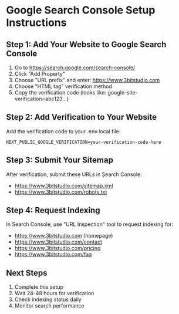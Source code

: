 # Google Search Console Setup Instructions

## Step 1: Add Your Website to Google Search Console

1. Go to https://search.google.com/search-console/
2. Click "Add Property"
3. Choose "URL prefix" and enter: https://www.3bitstudio.com
4. Choose "HTML tag" verification method
5. Copy the verification code (looks like: google-site-verification=abc123...)

## Step 2: Add Verification to Your Website

Add the verification code to your .env.local file:
```
NEXT_PUBLIC_GOOGLE_VERIFICATION=your-verification-code-here
```

## Step 3: Submit Your Sitemap

After verification, submit these URLs in Search Console:
- https://www.3bitstudio.com/sitemap.xml
- https://www.3bitstudio.com/robots.txt

## Step 4: Request Indexing

In Search Console, use "URL Inspection" tool to request indexing for:
- https://www.3bitstudio.com (homepage)
- https://www.3bitstudio.com/contact
- https://www.3bitstudio.com/pricing
- https://www.3bitstudio.com/faq

## Next Steps

1. Complete this setup
2. Wait 24-48 hours for verification
3. Check indexing status daily
4. Monitor search performance
